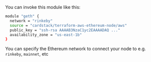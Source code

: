 You can invoke this module like this:

``` sh
module "geth" {
  network = "rinkeby"
  source = "cardstack/terraform-aws-ethereum-node/aws"
  public_key = "ssh-rsa AAAAB3NzaC1yc2EAAAADAQ ..."
  availability_zone = "us-east-1b"
}
```

You can specify the Ethereum network to connect your node to e.g. `rinkeby`, `mainnet`, etc
